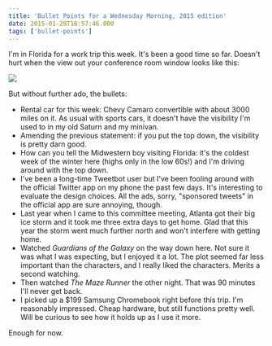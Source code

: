 ```yaml
---
title: 'Bullet Points for a Wednesday Morning, 2015 edition'
date: 2015-01-28T16:57:46.000
tags: ['bullet-points']
---
```


I'm in Florida for a work trip this week. It's been a good time so far. Doesn't hurt when the view out your conference room window looks like this:

![](/images/2015/the-beach.jpg)

But without further ado, the bullets:

- Rental car for this week: Chevy Camaro convertible with about 3000 miles on it. As usual with sports cars, it doesn't have the visibility I'm used to in my old Saturn and my minivan.
- Amending the previous statement: if you put the top down, the visibility is pretty darn good.
- How can you tell the Midwestern boy visiting Florida: it's the coldest week of the winter here (highs only in the low 60s!) and I'm driving around with the top down.
- I've been a long-time Tweetbot user but I've been fooling around with the official Twitter app on my phone the past few days. It's interesting to evaluate the design choices. All the ads, sorry, "sponsored tweets" in the official app are sure annoying, though.
- Last year when I came to this committee meeting, Atlanta got their big ice storm and it took me three extra days to get home. Glad that this year the storm went much further north and won't interfere with getting home.
- Watched _Guardians of the Galaxy_ on the way down here. Not sure it was what I was expecting, but I enjoyed it a lot. The plot seemed far less important than the characters, and I really liked the characters. Merits a second watching.
- Then watched _The Maze Runner_ the other night. That was 90 minutes I'll never get back.
- I picked up a $199 Samsung Chromebook right before this trip. I'm reasonably impressed. Cheap hardware, but still functions pretty well. Will be curious to see how it holds up as I use it more.

Enough for now.
